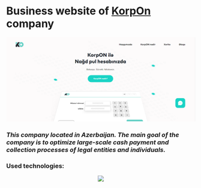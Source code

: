 # Business website of [KorpOn](https://korpon.az/index.html) company

<img src='/korpOn.png' alt='website'>

### *This company located in Azerbaijan. The main goal of the company is to optimize large-scale cash payment and collection processes of legal entities and individuals.*

 

### Used technologies:
<p align="center">
  <a href="https://skillicons.dev">
    <img src="https://skillicons.dev/icons?i=git,js,html,css" />
  </a>
</p>
